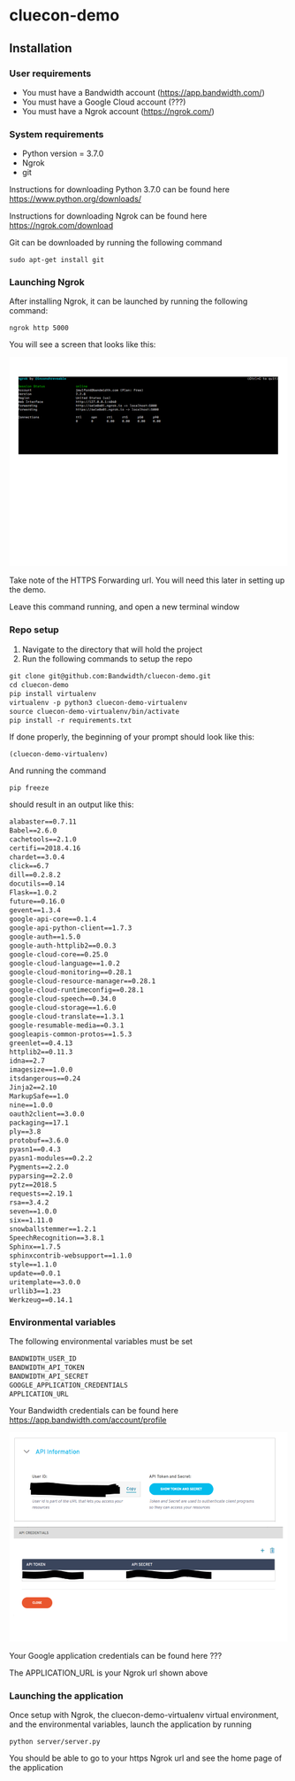 # cluecon-demo

## Installation

### User requirements
* You must have a Bandwidth account (https://app.bandwidth.com/)
* You must have a Google Cloud account (???)
* You must have a Ngrok account (https://ngrok.com/)

### System requirements
* Python version = 3.7.0
* Ngrok
* git

Instructions for downloading Python 3.7.0 can be found here https://www.python.org/downloads/

Instructions for downloading Ngrok can be found here https://ngrok.com/download

Git can be downloaded by running the following command
```
sudo apt-get install git
```

### Launching Ngrok
After installing Ngrok, it can be launched by running the following command:
```
ngrok http 5000
```

You will see a screen that looks like this:

![alt text](images/ngrok_url_example.png)

Take note of the HTTPS Forwarding url. You will need this later in setting up the demo.

Leave this command running, and open a new terminal window

### Repo setup

1. Navigate to the directory that will hold the project
2. Run the following commands to setup the repo
```
git clone git@github.com:Bandwidth/cluecon-demo.git
cd cluecon-demo
pip install virtualenv
virtualenv -p python3 cluecon-demo-virtualenv
source cluecon-demo-virtualenv/bin/activate
pip install -r requirements.txt
```

If done properly, the beginning of your prompt should look like this:
```
(cluecon-demo-virtualenv)
```

And running the command
```
pip freeze
```
should result in an output like this:
```
alabaster==0.7.11
Babel==2.6.0
cachetools==2.1.0
certifi==2018.4.16
chardet==3.0.4
click==6.7
dill==0.2.8.2
docutils==0.14
Flask==1.0.2
future==0.16.0
gevent==1.3.4
google-api-core==0.1.4
google-api-python-client==1.7.3
google-auth==1.5.0
google-auth-httplib2==0.0.3
google-cloud-core==0.25.0
google-cloud-language==1.0.2
google-cloud-monitoring==0.28.1
google-cloud-resource-manager==0.28.1
google-cloud-runtimeconfig==0.28.1
google-cloud-speech==0.34.0
google-cloud-storage==1.6.0
google-cloud-translate==1.3.1
google-resumable-media==0.3.1
googleapis-common-protos==1.5.3
greenlet==0.4.13
httplib2==0.11.3
idna==2.7
imagesize==1.0.0
itsdangerous==0.24
Jinja2==2.10
MarkupSafe==1.0
nine==1.0.0
oauth2client==3.0.0
packaging==17.1
ply==3.8
protobuf==3.6.0
pyasn1==0.4.3
pyasn1-modules==0.2.2
Pygments==2.2.0
pyparsing==2.2.0
pytz==2018.5
requests==2.19.1
rsa==3.4.2
seven==1.0.0
six==1.11.0
snowballstemmer==1.2.1
SpeechRecognition==3.8.1
Sphinx==1.7.5
sphinxcontrib-websupport==1.1.0
style==1.1.0
update==0.0.1
uritemplate==3.0.0
urllib3==1.23
Werkzeug==0.14.1
```

### Environmental variables

The following environmental variables must be set

```
BANDWIDTH_USER_ID
BANDWIDTH_API_TOKEN
BANDWIDTH_API_SECRET 
GOOGLE_APPLICATION_CREDENTIALS
APPLICATION_URL
```

Your Bandwidth credentials can be found here https://app.bandwidth.com/account/profile

![alt text](images/bandwidth_credentials.png)

Your Google application credentials can be found here ???
<images showing how to download the file>

The APPLICATION_URL is your Ngrok url shown above

### Launching the application
Once setup with Ngrok, the cluecon-demo-virtualenv virtual environment, and the environmental variables, launch the application by running
```
python server/server.py
```

You should be able to go to your https Ngrok url and see the home page of the application
